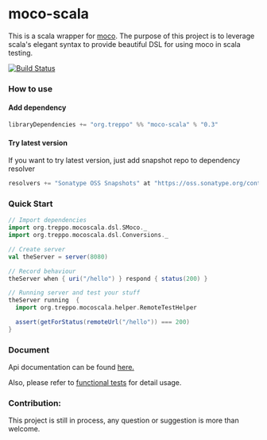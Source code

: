 moco-scala
==========

This is a scala wrapper for [moco](https://github.com/dreamhead/moco).
The purpose of this project is to leverage scala's elegant syntax to provide beautiful DSL for using moco in scala testing.

[![Build Status](https://travis-ci.org/treppo/moco-scala.svg?branch=master)](https://travis-ci.org/nicholasren/moco-scala)

### How to use

#### Add dependency
```sbt
libraryDependencies += "org.treppo" %% "moco-scala" % "0.3"
```

#### Try latest version
If you want to try latest version, just add snapshot repo to dependency resolver

```sbt
resolvers += "Sonatype OSS Snapshots" at "https://oss.sonatype.org/content/repositories/snapshots"
```

### Quick Start
```scala
// Import dependencies
import org.treppo.mocoscala.dsl.SMoco._
import org.treppo.mocoscala.dsl.Conversions._

// Create server
val theServer = server(8080)

// Record behaviour
theServer when { uri("/hello") } respond { status(200) }

// Running server and test your stuff
theServer running  {
  import org.treppo.mocoscala.helper.RemoteTestHelper

  assert(getForStatus(remoteUrl("/hello")) === 200)
}
```

### Document
Api documentation can be found [here.](doc/api.md)

Also, please refer to [functional tests](https://github.com/nicholasren/moco-scala/tree/master/src/test/scala/features) for detail usage.

### Contribution:
This project is still in process, any question or suggestion is more than welcome.
